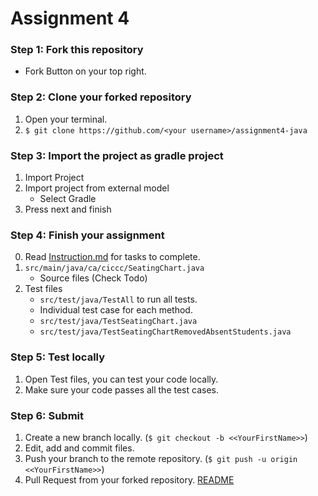 # Assignment 4

### Step 1: Fork this repository
* Fork Button on your top right.

### Step 2: Clone your forked repository
1. Open your terminal.
2. `$ git clone https://github.com/<your username>/assignment4-java`

### Step 3: Import the project as gradle project
1. Import Project
2. Import project from external model
   - Select Gradle
3. Press next and finish

### Step 4: Finish your assignment
0. Read [Instruction.md](./Instruction.md) for tasks to complete.
1. `src/main/java/ca/ciccc/SeatingChart.java`
   - Source files (Check Todo)
2. Test files
   - `src/test/java/TestAll` to run all tests.
   - Individual test case for each method.
   - `src/test/java/TestSeatingChart.java`
   - `src/test/java/TestSeatingChartRemovedAbsentStudents.java`

### Step 5: Test locally
1. Open Test files, you can test your code locally.
2. Make sure your code passes all the test cases.

### Step 6: Submit
1. Create a new branch locally. (`$ git checkout -b <<YourFirstName>>`)
2. Edit, add and commit files.
3. Push your branch to the remote repository. (`$ git push -u origin <<YourFirstName>>`)
4. Pull Request from your forked repository. [README](https://help.github.com/articles/creating-a-pull-request-from-a-fork/)